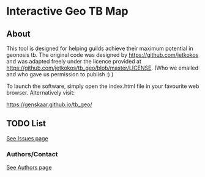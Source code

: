 # Interactive Geo TB Map
## About
This tool is designed for helping guilds achieve their maximum potential
in geonosis tb. The original code was designed by 
https://github.com/jetkokos and was adapted freely under the licence
provided at https://github.com/jetkokos/tb_geo/blob/master/LICENSE.
(Who we emailed and who gave us permission to publish :) )
 
To launch the software, simply open the index.html file in your favourite
web browser. Alternatively visit: 

https://genskaar.github.io/tb_geo/ 



## TODO List
<a href="https://github.com/genskaar/tb_geo/issues"> See Issues page </a>


### Authors/Contact
<a href="https://genskaar.github.io/tb_geo/html/authors.html"> See Authors page </a>
